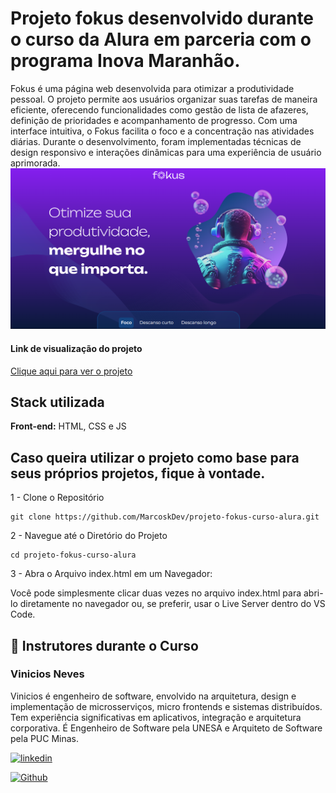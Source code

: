 
# Projeto fokus desenvolvido durante o curso da Alura em parceria com o programa Inova Maranhão.

Fokus é uma página web desenvolvida para otimizar a produtividade pessoal. O projeto permite aos usuários organizar suas tarefas de maneira eficiente, oferecendo funcionalidades como gestão de lista de afazeres, definição de prioridades e acompanhamento de progresso. Com uma interface intuitiva, o Fokus facilita o foco e a concentração nas atividades diárias. Durante o desenvolvimento, foram implementadas técnicas de design responsivo e interações dinâmicas para uma experiência de usuário aprimorada.
<img src="Banner-projeto-Fokus.png">

#### Link de visualização do projeto
[Clique aqui para ver o projeto](https://marcoskdev.github.io/projeto-fokus-curso-alura/)
## Stack utilizada

**Front-end:** HTML, CSS e JS

## Caso queira utilizar o projeto como base para seus próprios projetos, fique à vontade.

1 - Clone o Repositório

```
git clone https://github.com/MarcoskDev/projeto-fokus-curso-alura.git
```
2 - Navegue até o Diretório do Projeto
```
cd projeto-fokus-curso-alura
```
3 - Abra o Arquivo index.html em um Navegador:

Você pode simplesmente clicar duas vezes no arquivo index.html para abri-lo diretamente no navegador ou, se preferir, usar o Live Server dentro do VS Code.

## 🔗 Instrutores durante o Curso
### Vinicios Neves
Vinicios é engenheiro de software, envolvido na arquitetura, design e implementação de microsserviços, micro frontends e sistemas distribuídos. Tem experiência significativas em aplicativos, integração e arquitetura corporativa. É Engenheiro de Software pela UNESA e Arquiteto de Software pela PUC Minas.

[![linkedin](https://img.shields.io/badge/linkedin-0A66C2?style=for-the-badge&logo=linkedin&logoColor=white)](https://www.linkedin.com/in/vinny-neves/)

[![Github](https://img.shields.io/badge/GitHub-100000?style=for-the-badge&logo=github&logoColor=white)](https://github.com/viniciosneves)

